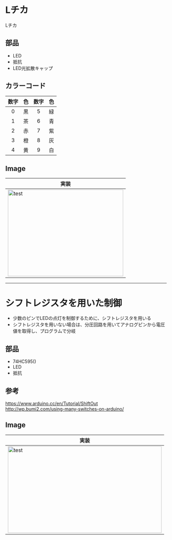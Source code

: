 # Lチカ
Lチカ

## 部品
* LED
* 抵抗
* LED光拡散キャップ

## カラーコード
|数字|色|数字|色|
|:---:|:---:|:---:|:---:|
|0|黒|5|緑|
|1|茶|6|青|
|2|赤|7|紫|
|3|橙|8|灰|
|4|黄|9|白|

## Image
|実装|
|---|
|<img src="https://github.com/tk0103/Electronic/blob/master/01_LEDflash_LEDShitOut/45271.gif" alt="test" title="test" width="360" height="270">|

---
# シフトレジスタを用いた制御
* 少数のピンでLEDの点灯を制御するために、シフトレジスタを用いる
* シフトレジスタを用いない場合は、分圧回路を用いてアナログピンから電圧値を取得し、プログラムで分岐

## 部品
* 74HC595()
* LED
* 抵抗

## 参考
https://www.arduino.cc/en/Tutorial/ShiftOut  
http://wp.bumi2.com/using-many-switches-on-arduino/

## Image
|実装|
|---|
|<img src="https://github.com/tk0103/Electronic/blob/master/01_LEDflash_LEDShitOut/45270.gif" alt="test" title="test" width="480" height="270">|

